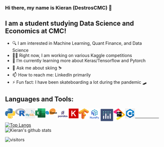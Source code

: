 ### Hi there, my name is Kieran (DestrosCMC) 👋

## I am a student studying Data Science and Economics at CMC!
- 🔍 I am interested in Machine Learning, Quant Finance, and Data Science
- 👨‍💻 Right now, I am working on various Kaggle competitions 
- 🌱 I’m currently learning more about Keras/Tensorflow and Pytorch 
- 💬 Ask me about skiing ⛷
- 📫 How to reach me: LinkedIn primarily
- ⚡ Fun fact: I have been skateboarding a lot during the pandemic 🛹

## Languages and Tools:

<img align="left" alt="Python" width="33px" src="https://github.com/DestrosCMC/DestrosCMC/blob/main/assets/logos/python.png" />
<img align="left" alt="R" width="33px" src="https://github.com/DestrosCMC/DestrosCMC/blob/main/assets/logos/R logo.png" />
<img align="left" alt="SQL" width="33px" src="https://github.com/DestrosCMC/DestrosCMC/blob/main/assets/logos/mysql.png" />
<img align="left" alt="Excel" width="33px" src="https://github.com/DestrosCMC/DestrosCMC/blob/main/assets/logos/excel_logo.png" />
<img align="left" alt="Scikit-learn" width="38px" src="https://github.com/DestrosCMC/DestrosCMC/blob/main/assets/logos/sk-learn.png" />
<img align="left" alt="Pandas" width="38px" src="https://github.com/DestrosCMC/DestrosCMC/blob/main/assets/logos/pandas_logo.png" />
<img align="left" alt="Keras" width="33px" src="https://github.com/DestrosCMC/DestrosCMC/blob/main/assets/logos/keras_logo.png" />
<img align="left" alt="TensorFlow" width="33px" src="https://github.com/DestrosCMC/DestrosCMC/blob/main/assets/logos/tensorflow_logo.png" />
<img align="left" alt="Numpy" width="38px" src="https://github.com/DestrosCMC/DestrosCMC/blob/main/assets/logos/numpy_logo.png" />
<img align="left" alt="Plotly" width="43px" src="https://github.com/DestrosCMC/DestrosCMC/blob/main/assets/logos/plotly_logo.png" />
<img align="left" alt="Jetbrains" width="38px" src="https://github.com/DestrosCMC/DestrosCMC/blob/main/assets/logos/jetbrains_logo.png" />
<img align="left" alt="CPP" width="33px" src="https://github.com/DestrosCMC/DestrosCMC/blob/main/assets/logos/cpp_logo.png" />
<br/>

****** 
[![Top Langs](https://github-readme-stats.vercel.app/api/top-langs/?username=DestrosCMC&layout=compact)](https://github.com/DestrosCMC/github-readme-stats)\
![Kieran's github stats](https://github-readme-stats.vercel.app/api?username=DestrosCMC&show_icons=true)


![visitors](https://visitor-badge.glitch.me/badge?page_id=DestrosCMC.visitor-badge)
